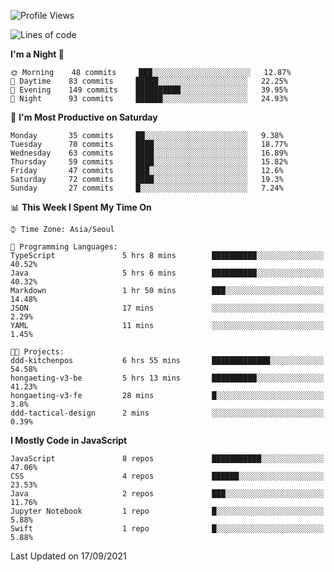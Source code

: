 <!--START_SECTION:waka-->
![Profile Views](http://img.shields.io/badge/Profile%20Views-5-blue)

![Lines of code](https://img.shields.io/badge/From%20Hello%20World%20I%27ve%20Written-92525%20lines%20of%20code-blue)

**I'm a Night 🦉** 

```text
🌞 Morning    48 commits     ███░░░░░░░░░░░░░░░░░░░░░░   12.87% 
🌆 Daytime    83 commits     █████░░░░░░░░░░░░░░░░░░░░   22.25% 
🌃 Evening    149 commits    ██████████░░░░░░░░░░░░░░░   39.95% 
🌙 Night      93 commits     ██████░░░░░░░░░░░░░░░░░░░   24.93%

```
📅 **I'm Most Productive on Saturday** 

```text
Monday       35 commits     ██░░░░░░░░░░░░░░░░░░░░░░░   9.38% 
Tuesday      70 commits     ████░░░░░░░░░░░░░░░░░░░░░   18.77% 
Wednesday    63 commits     ████░░░░░░░░░░░░░░░░░░░░░   16.89% 
Thursday     59 commits     ████░░░░░░░░░░░░░░░░░░░░░   15.82% 
Friday       47 commits     ███░░░░░░░░░░░░░░░░░░░░░░   12.6% 
Saturday     72 commits     ████░░░░░░░░░░░░░░░░░░░░░   19.3% 
Sunday       27 commits     █░░░░░░░░░░░░░░░░░░░░░░░░   7.24%

```


📊 **This Week I Spent My Time On** 

```text
⌚︎ Time Zone: Asia/Seoul

💬 Programming Languages: 
TypeScript               5 hrs 8 mins        ██████████░░░░░░░░░░░░░░░   40.52% 
Java                     5 hrs 6 mins        ██████████░░░░░░░░░░░░░░░   40.32% 
Markdown                 1 hr 50 mins        ███░░░░░░░░░░░░░░░░░░░░░░   14.48% 
JSON                     17 mins             ░░░░░░░░░░░░░░░░░░░░░░░░░   2.29% 
YAML                     11 mins             ░░░░░░░░░░░░░░░░░░░░░░░░░   1.45%

🐱‍💻 Projects: 
ddd-kitchenpos           6 hrs 55 mins       █████████████░░░░░░░░░░░░   54.58% 
hongaeting-v3-be         5 hrs 13 mins       ██████████░░░░░░░░░░░░░░░   41.23% 
hongaeting-v3-fe         28 mins             █░░░░░░░░░░░░░░░░░░░░░░░░   3.8% 
ddd-tactical-design      2 mins              ░░░░░░░░░░░░░░░░░░░░░░░░░   0.39%

```

**I Mostly Code in JavaScript** 

```text
JavaScript               8 repos             ███████████░░░░░░░░░░░░░░   47.06% 
CSS                      4 repos             ██████░░░░░░░░░░░░░░░░░░░   23.53% 
Java                     2 repos             ███░░░░░░░░░░░░░░░░░░░░░░   11.76% 
Jupyter Notebook         1 repo              █░░░░░░░░░░░░░░░░░░░░░░░░   5.88% 
Swift                    1 repo              █░░░░░░░░░░░░░░░░░░░░░░░░   5.88%

```



 Last Updated on 17/09/2021
<!--END_SECTION:waka-->
